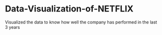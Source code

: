 # Data-Visualization-of-NETFLIX
Visualized the data to know how well the company has performed in the last 3 years

